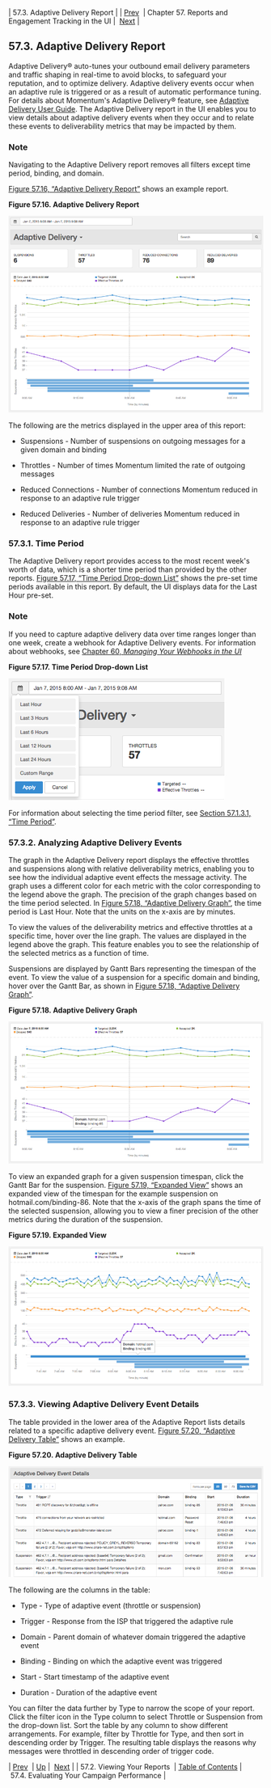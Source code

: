 | 57.3. Adaptive Delivery Report |
| [Prev](web-ui.reports.viewing.reports)  | Chapter 57. Reports and Engagement Tracking in the UI |  [Next](web-ui.reports.evaluating.campaign.performance) |

## 57.3. Adaptive Delivery Report

Adaptive Delivery® auto-tunes your outbound email delivery parameters and traffic shaping in real-time to avoid blocks, to safeguard your reputation, and to optimize delivery. Adaptive delivery events occur when an adaptive rule is triggered or as a result of automatic performance tuning. For details about Momentum's Adaptive Delivery® feature, see [Adaptive Delivery User Guide](https://support.messagesystems.com/docs/web-ad/index). The Adaptive Delivery report in the UI enables you to view details about adaptive delivery events when they occur and to relate these events to deliverability metrics that may be impacted by them.

### Note

Navigating to the Adaptive Delivery report removes all filters except time period, binding, and domain.

[Figure 57.16, “Adaptive Delivery Report”](web-ui.reports.adaptive.delivery#figure_adaptive_report "Figure 57.16. Adaptive Delivery Report") shows an example report.

<a name="figure_adaptive_report"></a>

**Figure 57.16. Adaptive Delivery Report**

![Adaptive Delivery Report](images/adaptive_report.png)

The following are the metrics displayed in the upper area of this report:

*   Suspensions - Number of suspensions on outgoing messages for a given domain and binding

*   Throttles - Number of times Momentum limited the rate of outgoing messages

*   Reduced Connections - Number of connections Momentum reduced in response to an adaptive rule trigger

*   Reduced Deliveries - Number of deliveries Momentum reduced in response to an adaptive rule trigger

### 57.3.1. Time Period

The Adaptive Delivery report provides access to the most recent week's worth of data, which is a shorter time period than provided by the other reports. [Figure 57.17, “Time Period Drop-down List”](web-ui.reports.adaptive.delivery#figure_adaptive_time "Figure 57.17. Time Period Drop-down List") shows the pre-set time periods available in this report. By default, the UI displays data for the Last Hour pre-set.

### Note

If you need to capture adaptive delivery data over time ranges longer than one week, create a webhook for Adaptive Delivery events. For information about webhooks, see [Chapter 60, *Managing Your Webhooks in the UI*](web-ui.webhooks "Chapter 60. Managing Your Webhooks in the UI") 

<a name="figure_adaptive_time"></a>

**Figure 57.17. Time Period Drop-down List**

![Time Period Drop-down List](images/adaptive_time.png)

For information about selecting the time period filter, see [Section 57.1.3.1, “Time Period”](web-ui.reports#web-ui.reports.select.time "57.1.3.1. Time Period").

### 57.3.2. Analyzing Adaptive Delivery Events

The graph in the Adaptive Delivery report displays the effective throttles and suspensions along with relative deliverability metrics, enabling you to see how the individual adaptive event effects the message activity. The graph uses a different color for each metric with the color corresponding to the legend above the graph. The precision of the graph changes based on the time period selected. In [Figure 57.18, “Adaptive Delivery Graph”](web-ui.reports.adaptive.delivery#figure_suspension_detail "Figure 57.18. Adaptive Delivery Graph"), the time period is Last Hour. Note that the units on the x-axis are by minutes.

To view the values of the deliverability metrics and effective throttles at a specific time, hover over the line graph. The values are displayed in the legend above the graph. This feature enables you to see the relationship of the selected metrics as a function of time.

Suspensions are displayed by Gantt Bars representing the timespan of the event. To view the value of a suspension for a specific domain and binding, hover over the Gantt Bar, as shown in [Figure 57.18, “Adaptive Delivery Graph”](web-ui.reports.adaptive.delivery#figure_suspension_detail "Figure 57.18. Adaptive Delivery Graph").

<a name="figure_suspension_detail"></a>

**Figure 57.18. Adaptive Delivery Graph**

![Adaptive Delivery Graph](images/suspension_detail.png)

To view an expanded graph for a given suspension timespan, click the Gantt Bar for the suspension. [Figure 57.19, “Expanded View”](web-ui.reports.adaptive.delivery#figure_suspension_detailed "Figure 57.19. Expanded View") shows an expanded view of the timespan for the example suspension on hotmail.com/binding-86\. Note that the x-axis of the graph spans the time of the selected suspension, allowing you to view a finer precision of the other metrics during the duration of the suspension.

<a name="figure_suspension_detailed"></a>

**Figure 57.19. Expanded View**

![Expanded View](images/suspension_detailed.png)

### 57.3.3. Viewing Adaptive Delivery Event Details

The table provided in the lower area of the Adaptive Report lists details related to a specific adaptive delivery event. [Figure 57.20, “Adaptive Delivery Table”](web-ui.reports.adaptive.delivery#figure_adaptive_details "Figure 57.20. Adaptive Delivery Table") shows an example.

<a name="figure_adaptive_details"></a>

**Figure 57.20. Adaptive Delivery Table**

![Adaptive Delivery Table](images/adaptive_details.png)

The following are the columns in the table:

*   Type - Type of adaptive event (throttle or suspension)

*   Trigger - Response from the ISP that triggered the adaptive rule

*   Domain - Parent domain of whatever domain triggered the adaptive event

*   Binding - Binding on which the adaptive event was triggered

*   Start - Start timestamp of the adaptive event

*   Duration - Duration of the adaptive event

You can filter the data further by Type to narrow the scope of your report. Click the filter icon in the Type column to select Throttle or Suspension from the drop-down list. Sort the table by any column to show different arrangements. For example, filter by Throttle for Type, and then sort in descending order by Trigger. The resulting table displays the reasons why messages were throttled in descending order of trigger code.

| [Prev](web-ui.reports.viewing.reports)  | [Up](web-ui.reports) |  [Next](web-ui.reports.evaluating.campaign.performance) |
| 57.2. Viewing Your Reports  | [Table of Contents](index) |  57.4. Evaluating Your Campaign Performance |

